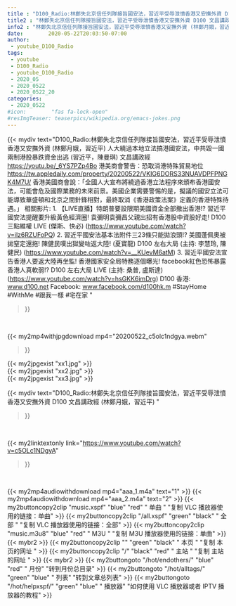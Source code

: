 ```yaml
---
title : "D100_Radio:林鄭失北京信任列隊接旨國安法，習近平受辱泄憤香港又安撫外資 D100 文昌講政經 (林鄭月娥，習近平) "
title2 : "林鄭失北京信任列隊接旨國安法，習近平受辱泄憤香港又安撫外資 D100 文昌講政經 (林鄭月娥，習近平) "
info2 : "林鄭失北京信任列隊接旨國安法，習近平受辱泄憤香港又安撫外資 (林鄭月娥，習近平)  人大繞過本地立法搞港國安法，中共毀一國兩制港股暴跌資金出逃 (習近平，陳曼琪) 文昌講政經  https://youtu.be/_6YS7PZp4Bo  港美商會警告：恐取消港特殊貿易地位  https://tw.appledaily.com/property/20200522/VKIG6DORS33NUAVDPFPNGK4M7U/ 香港美國商會說：「全國人大宣布將繞過香港立法程序來頒布香港國安法，可能會危及國際業務的未來前景。美國企業需要警惕的是，擬議的國安立法可能導致華盛頓和北京之間針鋒相對，最終取消《香港政策法案》定義的香港特殊待遇。」  相關影片: 1. 【LIVE直播】特朗普要設限期美國資金全部撤出香港!? 習近平國安法提醒要升級黃色經濟圈! 袁彌明袁彌昌父親出招有香港股中資股好走!  D100 三點維權 LIVE (傑斯、快必) (https://www.youtube.com/watch?v=ilz6RZUFoPQ) 2. 習近平國安法基本法附件三23條只能拋浪頭!? 美國蓬佩奧被拋窒定還拖! 陳健民嘆出獄變咗返大陸! (夏寶龍) D100 左右大局 (主持: 李慧玲, 陳健民) (https://www.youtube.com/watch?v=__KUevM6atM) 3. 習近平國安法宣告香港人要返大陸再坐監! 香港國家安全局特務逐個曝光! facebook紅色恐怖暴露香港人真軟弱!?  D100 左右大局 LIVE (主持: 桑普, 盧斯達) (https://www.youtube.com/watch?v=hsGKK6imDrg)  D100 香港: www.d100.net Facebook: www.facebook.com/d100hk.m  #StayHome #WithMe #跟我一樣 #宅在家 "
date:        2020-05-22T20:03:50-07:00
author:
 - youtube_D100_Radio
tags:
 - youtube
 - D100_Radio
 - youtube_D100_Radio
 - 2020_05
 - 2020_0522
 - 2020_0522_20
categories:
 - 2020_0522
#icon:        "fas fa-lock-open"
#resImgTeaser: teaserpics/wikipedia.org/emacs-jokes.png
---
```


{{< mydiv text="D100_Radio:林鄭失北京信任列隊接旨國安法，習近平受辱泄憤香港又安撫外資 (林鄭月娥，習近平)  人大繞過本地立法搞港國安法，中共毀一國兩制港股暴跌資金出逃 (習近平，陳曼琪) 文昌講政經  https://youtu.be/_6YS7PZp4Bo  港美商會警告：恐取消港特殊貿易地位  https://tw.appledaily.com/property/20200522/VKIG6DORS33NUAVDPFPNGK4M7U/ 香港美國商會說：「全國人大宣布將繞過香港立法程序來頒布香港國安法，可能會危及國際業務的未來前景。美國企業需要警惕的是，擬議的國安立法可能導致華盛頓和北京之間針鋒相對，最終取消《香港政策法案》定義的香港特殊待遇。」  相關影片: 1. 【LIVE直播】特朗普要設限期美國資金全部撤出香港!? 習近平國安法提醒要升級黃色經濟圈! 袁彌明袁彌昌父親出招有香港股中資股好走!  D100 三點維權 LIVE (傑斯、快必) (https://www.youtube.com/watch?v=ilz6RZUFoPQ) 2. 習近平國安法基本法附件三23條只能拋浪頭!? 美國蓬佩奧被拋窒定還拖! 陳健民嘆出獄變咗返大陸! (夏寶龍) D100 左右大局 (主持: 李慧玲, 陳健民) (https://www.youtube.com/watch?v=__KUevM6atM) 3. 習近平國安法宣告香港人要返大陸再坐監! 香港國家安全局特務逐個曝光! facebook紅色恐怖暴露香港人真軟弱!?  D100 左右大局 LIVE (主持: 桑普, 盧斯達) (https://www.youtube.com/watch?v=hsGKK6imDrg)  D100 香港: www.d100.net Facebook: www.facebook.com/d100hk.m  #StayHome #WithMe #跟我一樣 #宅在家 "
>}}
<br>


{{< my2mp4withjpgdownload mp4="20200522_c5olc1ndgya.webm"
>}}

{{< my2jpgexist "xx1.jpg" >}}<br>
{{< my2jpgexist "xx2.jpg" >}}<br>
{{< my2jpgexist "xx3.jpg" >}}<br>



{{< mydiv text="D100_Radio:林鄭失北京信任列隊接旨國安法，習近平受辱泄憤香港又安撫外資 D100 文昌講政經 (林鄭月娥，習近平) "
>}}
<br>

{{< my2linktextonly link="https://www.youtube.com/watch?v=c5OLc1NDgyA"
>}}


<br>

{{< my2mp4audiowithdownload mp4="aaa_1.m4a"    text="1" >}}
{{< my2mp4audiowithdownload mp4="aaa_2.m4a"    text="2" >}}
{{< my2buttoncopy2clip "music.xspf"        "blue"   "red"    " 单曲 "  "复制 VLC 播放器使用的链接：单曲" >}} {{< my2buttoncopy2clip "/all.xspf"         "green"  "black"  " 全部 "  "复制 VLC 播放器使用的链接：全部" >}} {{< my2buttoncopy2clip "music.m3u8"        "blue"   "red"    " M3U  "    "复制 M3U 播放器使用的链接：单曲" >}} {{< mybr2 >}} {{< my2buttoncopy2clip ""                  "green"  "black"  " 本页 "    "复制 本页的网址 " >}} {{< my2buttoncopy2clip "/"                 "black"  "red"    " 主站 "    "复制 主站的网址 " >}} {{< mybr2 >}} {{< my2buttongoto      "/hot/endothers/"   "blue"   "red"    " 月份"   "转到月份总目录" >}} {{< my2buttongoto      "/hot/alltags/"     "green"  "blue"   " 列表"   "转到文章总列表" >}} {{< my2buttongoto      "/hot/helpxspf/"    "green"  "blue"   " 播放器" "如何使用 VLC 播放器或者 IPTV 播放器的教程" >}} 

